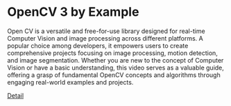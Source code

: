 # OpenCV 3 by Example

Open CV is a versatile and free-for-use library designed for real-time Computer Vision and image processing across different platforms. A popular choice among developers, it empowers users to create comprehensive projects focusing on image processing, motion detection, and image segmentation. Whether you are new to the concept of Computer Vision or have a basic understanding, this video serves as a valuable guide, offering a grasp of fundamental OpenCV concepts and algorithms through engaging real-world examples and projects. 

[Detail](https://eduitfree.com/courses/opencv-3-by-example)